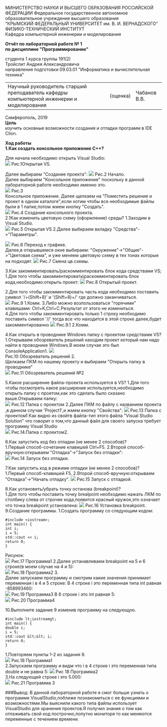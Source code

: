 МИНИСТЕРСТВО НАУКИ И ВЫСШЕГО ОБРАЗОВАНИЯ РОССИЙСКОЙ ФЕДЕРАЦИИ
Федеральное государственное автономное образовательное учреждение высшего образования  
"КРЫМСКИЙ ФЕДЕРАЛЬНЫЙ УНИВЕРСИТЕТ им. В. И. ВЕРНАДСКОГО"
ФИЗИКО-ТЕХНИЧЕСКИЙ ИНСТИТУТ  
Кафедра компьютерной инженерии и моделирования


**Отчёт по лабораторной работе № 1  
по дисциплине "Программирование"**

​студента 1 курса группы 191(2)  
Тройслит Андрея Александровича  
направления подготовки 09.03.01 "Информатика и вычислительная техника"


<table>
<tbody><tr><td>
Научный руководитель
старший преподаватель кафедры
компьютерной инженерии и моделирования</td><td> (оценка) </td><td> Чабанов В.В.</td></tr></tbody></table>      
	           
​Симферополь, 2019  
**Цель**  
изучить основные возможности создания и отладки программ в IDE Clion.

**Ход работы**  
**1.Как создать консольное приложение C++?**  

Для начала необходимо открыть Visual Studio:   
![](https://raw.githubusercontent.com/Troislit/Laboratornye/master/%D0%A4%D0%BE%D1%82%D0%BE%20%D0%B4%D0%BB%D1%8F%20%D0%BB%D0%B0%D0%B1/%D0%BB%D0%B0%D0%B1%D0%B0%201/%D0%A0%D0%B8%D1%81.1%20%D0%9E%D1%82%D0%BA%D1%80%D1%8B%D1%82%D0%B0%D1%8F%20VS.png) 
Рис.1Открытая VS.

Далее выбираем "Создание проекта":
![](https://raw.githubusercontent.com/Troislit/Laboratornye/master/%D0%A4%D0%BE%D1%82%D0%BE%20%D0%B4%D0%BB%D1%8F%20%D0%BB%D0%B0%D0%B1/%D0%BB%D0%B0%D0%B1%D0%B0%201/%D0%A0%D0%B8%D1%81.2%20%D0%9D%D0%B0%D1%87%D0%B0%D0%BB%D0%BE.png)
Рис.2 Начало.  
Далее выбираем "Консольное приложение" поскольку в данной лабораторной работе необходимо именно это.  
![](https://raw.githubusercontent.com/Troislit/Laboratornye/master/%D0%A4%D0%BE%D1%82%D0%BE%20%D0%B4%D0%BB%D1%8F%20%D0%BB%D0%B0%D0%B1/%D0%BB%D0%B0%D0%B1%D0%B0%201/%D0%A0%D0%B8%D1%81.3%20%D0%9A%D0%BE%D0%BD%D1%81%D0%BE%D0%BB%D1%8C%D0%BD%D0%BE%D0%B5%20%D0%BF%D1%80%D0%B8%D0%BB%D0%BE%D0%B6%D0%B5%D0%BD%D0%B8%D0%B5.png)
Рис.3  
Консольное приложение. Далее щелкаем на "Поместить решение и проект в одном каталоге",если хотим чтобы все необходимые файлы были в 1 папке,потом жмем кнопку "Создать".  
![](https://raw.githubusercontent.com/Troislit/Laboratornye/master/%D0%A4%D0%BE%D1%82%D0%BE%20%D0%B4%D0%BB%D1%8F%20%D0%BB%D0%B0%D0%B1/%D0%BB%D0%B0%D0%B1%D0%B0%201/%D0%A0%D0%B8%D1%81.4%20%D0%A1%D0%BE%D0%B7%D0%B4%D0%B0%D0%BD%D0%B8%D0%B5%20%D0%BA%D0%BE%D0%BD%D1%81%D0%BE%D0%BB%D1%8C%D0%BD%D0%BE%D0%B3%D0%BE%20%D0%BF%D1%80%D0%BE%D0%B5%D0%BA%D1%82%D0%B0..png)
Рис.4 Создание консольного проекта.  
2.1Как изменить цветовую схему (оформление) среды?
1.Заходим в Visual Studio.  
![](https://raw.githubusercontent.com/Troislit/Laboratornye/master/%D0%A4%D0%BE%D1%82%D0%BE%20%D0%B4%D0%BB%D1%8F%20%D0%BB%D0%B0%D0%B1/%D0%BB%D0%B0%D0%B1%D0%B0%201/%D0%A0%D0%B8%D1%81.5%20%D0%9F%D1%83%D1%81%D1%82%D0%B0%D1%8F%20VS.png)
Рис.5 Открытая VS 2.Далее выбираем вкладку "Средства"->"Параметры". 

![](https://raw.githubusercontent.com/Troislit/Laboratornye/master/%D0%A4%D0%BE%D1%82%D0%BE%20%D0%B4%D0%BB%D1%8F%20%D0%BB%D0%B0%D0%B1/%D0%BB%D0%B0%D0%B1%D0%B0%201/%D0%A0%D0%B8%D1%81.6%20%D0%9F%D0%B5%D1%80%D0%B5%D1%85%D0%BE%D0%B4%20%D0%BA%20%D0%B3%D1%80%D0%B0%D1%84%D0%B8%D0%BA%D0%B5.png)
Рис.6 Переход к графике.   
Далее,в открывшемся окне выбираем: "Окружение"->"Общие"->"Цветовая схема", и уже меняем цветовую схему в тех тонах которые на подходят. 
![](https://raw.githubusercontent.com/Troislit/Laboratornye/master/%D0%A4%D0%BE%D1%82%D0%BE%20%D0%B4%D0%BB%D1%8F%20%D0%BB%D0%B0%D0%B1/%D0%BB%D0%B0%D0%B1%D0%B0%201/%D0%A0%D0%B8%D1%81.7%20%D0%A1%D0%BC%D0%B5%D0%BD%D0%B0%20%D1%86%D0%B2.%D1%81%D1%85%D0%B5%D0%BC%D1%8B.png)
Рис.7 Смена цв.схемы.

3.Как закомментировать/раскомментировать блок кода средствами VS;  
1.Для того чтобы закомментировать\раскомментировать блок кода,необходимо:открыть проект:
![](https://raw.githubusercontent.com/Troislit/Laboratornye/master/%D0%A4%D0%BE%D1%82%D0%BE%20%D0%B4%D0%BB%D1%8F%20%D0%BB%D0%B0%D0%B1/%D0%BB%D0%B0%D0%B1%D0%B0%201/%D0%A0%D0%B8%D1%81.6%20%D0%9F%D0%B5%D1%80%D0%B5%D1%85%D0%BE%D0%B4%20%D0%BA%20%D0%B3%D1%80%D0%B0%D1%84%D0%B8%D0%BA%D0%B5.png)
Рис.8 Открытый проект. 

2.Для того чтобы закомментировать часть кода необходимо поставить символ '/+(Shift+8)' и '(Shift+8)+/' где должно заканчиваться.  
![](https://raw.githubusercontent.com/Troislit/Laboratornye/master/%D0%A4%D0%BE%D1%82%D0%BE%20%D0%B4%D0%BB%D1%8F%20%D0%BB%D0%B0%D0%B1/%D0%BB%D0%B0%D0%B1%D0%B0%201/%D0%A0%D0%B8%D1%81.9%201.%D0%9A%D0%BE%D0%BC%D0%BC..png)
Рис.9 1.Комм. 
3.Либо можно возпользоваться "горячими" клавишами: Ctrl+K,Ctrl+C.Результат от этого не измениться.   
4.Для того чтобы закомментировать только 1 строку необходимо поставить символ '//' тогда все что находится в этой строке далее,будет закомментированно 
![](https://raw.githubusercontent.com/Troislit/Laboratornye/master/%D0%A4%D0%BE%D1%82%D0%BE%20%D0%B4%D0%BB%D1%8F%20%D0%BB%D0%B0%D0%B1/%D0%BB%D0%B0%D0%B1%D0%B0%201/%D0%A0%D0%B8%D1%81.%209.1%202.%D0%9A%D0%BE%D0%BC%D0%BC..png)
Рис.9.1 2.Комм.

4.Как открыть в проводнике Windows папку с проектом средствами VS?
1.Открываем обозреватель решений находим проект который нам надо найти в проводнике Windows.В моем случае это был ConsoleApplication1. 
![](https://raw.githubusercontent.com/Troislit/Laboratornye/master/%D0%A4%D0%BE%D1%82%D0%BE%20%D0%B4%D0%BB%D1%8F%20%D0%BB%D0%B0%D0%B1/%D0%BB%D0%B0%D0%B1%D0%B0%201/%D0%A0%D0%B8%D1%81.11%20%D0%9E%D0%B1%D0%BE%D0%B7%D1%80%D0%B5%D0%B2%D0%B0%D1%82%D0%B5%D0%BB%D1%8C%20%D1%80%D0%B5%D1%88%D0%B5%D0%BD%D0%B8%D0%B9.png)  
Рис.10 Обозреватель решений 2.  
Щелкаем ПКМ по нашему проекту и выбираем "Открыть папку в проводнике"  
![](https://raw.githubusercontent.com/Troislit/Laboratornye/master/%D0%A4%D0%BE%D1%82%D0%BE%20%D0%B4%D0%BB%D1%8F%20%D0%BB%D0%B0%D0%B1/%D0%BB%D0%B0%D0%B1%D0%B0%201/%D0%A0%D0%B8%D1%81.12%20%D0%9E%D0%B1%D0%BE%D0%B7%D1%80%D0%B5%D0%B2%D0%B0%D1%82%D0%B5%D0%BB%D1%8C%20%D1%80%D0%B5%D1%88%D0%B5%D0%BD%D0%B8%D0%B9%E2%84%962.png)
Рис.11 Обозреватель решений №2

5.Какое расширение файла-проекта используется в VS?
1.Для того чтобы посмотреть какое расширение используется,необходимо открыть папку с проетом,как это сделать было сказано выше.Открываем папку:  
![](https://raw.githubusercontent.com/Troislit/Laboratornye/master/%D0%A4%D0%BE%D1%82%D0%BE%20%D0%B4%D0%BB%D1%8F%20%D0%BB%D0%B0%D0%B1/%D0%BB%D0%B0%D0%B1%D0%B0%201/%D0%A0%D0%B8%D1%81.13%20%D0%9F%D0%B0%D0%BF%D0%BA%D0%B0%20%D1%81%20%D0%BF%D1%80%D0%BE%D0%B5%D0%BA%D1%82%D0%BE%D0%BC.png)
Рис.12 Папка с проектом 2.Далее ПКМ по файлу с названием проекта ,в данном случае 'Project1',и жмем кнопку "Свойства": 
![](https://raw.githubusercontent.com/Troislit/Laboratornye/master/%D0%A4%D0%BE%D1%82%D0%BE%20%D0%B4%D0%BB%D1%8F%20%D0%BB%D0%B0%D0%B1/%D0%BB%D0%B0%D0%B1%D0%B0%201/%D0%A0%D0%B8%D1%81.13%20%D0%9F%D0%B0%D0%BF%D0%BA%D0%B0%20%D1%81%20%D0%BF%D1%80%D0%BE%D0%B5%D0%BA%D1%82%D0%BE%D0%BC1.png)
Рис.13 Папка с проектом1 Как видно из свойтв файла-тип этого файла "Visual Studio Solution" что говорит о том,что данный файл для своего запуска требует программу Visual Studio  
![](https://raw.githubusercontent.com/Troislit/Laboratornye/master/%D0%A4%D0%BE%D1%82%D0%BE%20%D0%B4%D0%BB%D1%8F%20%D0%BB%D0%B0%D0%B1/%D0%BB%D0%B0%D0%B1%D0%B0%201/%D0%A0%D0%B8%D1%81.14%20%D0%97%D0%B0%D0%BF%D1%83%D1%81%D0%BA%20%D0%B1%D0%B5%D0%B7%20%D0%BE%D1%82%D0%BB%D0%B0%D0%B4%D0%BA%D0%B8..png)
Рис.14.Папка с проектом2.

6.Как запустить код без отладки (не менее 2 способов)?  
1.Первый способ-сочетание клавишей Ctrl+F5. 2.Второй способ-вручную:открываем "Отладка"->"Запуск без отладки":  
![](https://raw.githubusercontent.com/Troislit/Laboratornye/master/%D0%A4%D0%BE%D1%82%D0%BE%20%D0%B4%D0%BB%D1%8F%20%D0%BB%D0%B0%D0%B1/%D0%BB%D0%B0%D0%B1%D0%B0%201/%D0%A0%D0%B8%D1%81.14%20%D0%97%D0%B0%D0%BF%D1%83%D1%81%D0%BA%20%D0%B1%D0%B5%D0%B7%20%D0%BE%D1%82%D0%BB%D0%B0%D0%B4%D0%BA%D0%B8..png)
Рис.14 Запуск без отладки.

7.Как запустить код в режиме отладки (не менее 2 способов)?  
1.Первый способ-клавишей F5. 2.Второй способ-вручную:открываем "Отладка"->"Начать отладку". 
![](https://raw.githubusercontent.com/Troislit/Laboratornye/master/%D0%A4%D0%BE%D1%82%D0%BE%20%D0%B4%D0%BB%D1%8F%20%D0%BB%D0%B0%D0%B1/%D0%BB%D0%B0%D0%B1%D0%B0%201/%D0%A0%D0%B8%D1%81.15%20%D0%97%D0%B0%D0%BF%D1%83%D1%81%D0%BA%20%D1%81%20%D0%BE%D1%82%D0%BB%D0%B0%D0%B4%D0%BA%D0%BE%D0%B9..png)
Рис.15 Запуск с отладкой.

8.Как установить/убрать точку останова (breakpoint)?  
1.Для того чтобы поставить точку brealpoint необходимо нажать ЛКМ по столбику слева от строчек кода,появится красный кружок,это означает что точка breakpoint установлена: 
![](https://raw.githubusercontent.com/Troislit/Laboratornye/master/%D0%A4%D0%BE%D1%82%D0%BE%20%D0%B4%D0%BB%D1%8F%20%D0%BB%D0%B0%D0%B1/%D0%BB%D0%B0%D0%B1%D0%B0%201/%D0%A0%D0%B8%D1%81.16.%D0%A3%D1%81%D1%82%D0%B0%D0%BD%D0%BE%D0%B2%D0%BA%D0%B0%20breakpoint.png)
 Рис.16 Установка breakpoint.  
9.Создание программы.
1.Создать программу со следующим кодом:
    
    #include <iostream>;  
    int main() {  
    int i;  
    i = 5;  
    std::cout << i;  
    return 0;  
    }
     

Рисунок:  
![](https://raw.githubusercontent.com/Troislit/Laboratornye/master/%D0%A4%D0%BE%D1%82%D0%BE%20%D0%B4%D0%BB%D1%8F%20%D0%BB%D0%B0%D0%B1/%D0%BB%D0%B0%D0%B1%D0%B0%201/%D0%A0%D0%B8%D1%81%2017.%D0%9F%D1%80%D0%BE%D0%B3%D1%80%D0%B0%D0%BC%D0%BC%D0%B0.1.png)
Рис.17 Программа1 2.Далее устанавливаем breakpoint на 5 и 6 строке(в моем случае на 4 и 5):  
![](https://raw.githubusercontent.com/Troislit/Laboratornye/master/%D0%A4%D0%BE%D1%82%D0%BE%20%D0%B4%D0%BB%D1%8F%20%D0%BB%D0%B0%D0%B1/%D0%BB%D0%B0%D0%B1%D0%B0%201/%D0%A0%D0%B8%D1%81%2017.%D0%9F%D1%80%D0%BE%D0%B3%D1%80%D0%B0%D0%BC%D0%BC%D0%B02.png)
Рис.18 Программа2 3.  
Далее запускаем программу и смотрим какие значения принимает переменная i в 4 и 5 строке: В 4 строке i это переменная типа int равная -858993460:  
![](https://raw.githubusercontent.com/Troislit/Laboratornye/master/%D0%A4%D0%BE%D1%82%D0%BE%20%D0%B4%D0%BB%D1%8F%20%D0%BB%D0%B0%D0%B1/%D0%BB%D0%B0%D0%B1%D0%B0%201/%D0%A0%D0%B8%D1%81%2017.%D0%9F%D1%80%D0%BE%D0%B3%D1%80%D0%B0%D0%BC%D0%BC%D0%B03.png)
Рис.19 Программа3 В 6 строке i это int равная 5:  
![](https://raw.githubusercontent.com/Troislit/Laboratornye/master/%D0%A4%D0%BE%D1%82%D0%BE%20%D0%B4%D0%BB%D1%8F%20%D0%BB%D0%B0%D0%B1/%D0%BB%D0%B0%D0%B1%D0%B0%201/%D0%A0%D0%B8%D1%81%2017.%D0%9F%D1%80%D0%BE%D0%B3%D1%80%D0%B0%D0%BC%D0%BC%D0%B04.png)
Рис.20 Программа4

10.Выполните задание 9 изменив программу на следующую.

    #include lt;iostreamgt;
    int main() {
    double i;
    i = 5;
    std::cout &lt;&lt; i;
    return 0;
    }
1.Повторяем пункты 1-2 из задания 9.  
![](https://raw.githubusercontent.com/Troislit/Laboratornye/master/%D0%A4%D0%BE%D1%82%D0%BE%20%D0%B4%D0%BB%D1%8F%20%D0%BB%D0%B0%D0%B1/%D0%BB%D0%B0%D0%B1%D0%B0%201/%D0%A0%D0%B8%D1%81%2018.%D0%9F%D1%80%D0%BE%D0%B3%D1%80%D0%B0%D0%BC%D0%BC%D0%B01.png)
Рис.18 Программа1  
2.Запускаем программу и видм что i в 4 строке i это переменная типа double и не равна 5:
![](https://raw.githubusercontent.com/Troislit/Laboratornye/master/%D0%A4%D0%BE%D1%82%D0%BE%20%D0%B4%D0%BB%D1%8F%20%D0%BB%D0%B0%D0%B1/%D0%BB%D0%B0%D0%B1%D0%B0%201/%D0%A0%D0%B8%D1%81%2018.%D0%9F%D1%80%D0%BE%D0%B3%D1%80%D0%B0%D0%BC%D0%BC%D0%B02.png)
  Рис 18 Программа2   
3.На следующей строке i это 5.000:  
![](https://raw.githubusercontent.com/Troislit/Laboratornye/master/%D0%A4%D0%BE%D1%82%D0%BE%20%D0%B4%D0%BB%D1%8F%20%D0%BB%D0%B0%D0%B1/%D0%BB%D0%B0%D0%B1%D0%B0%201/%D0%A0%D0%B8%D1%81%2018.%D0%9F%D1%80%D0%BE%D0%B3%D1%80%D0%B0%D0%BC%D0%BC%D0%B03.png)
Рис.21 Программа 3

###Вывод:
В данной лабораторной работе я смог больше узнать о программе VisualStudio,поближе познакомиться с ее функциями и возможностями.Мы выяснили какого типа файлы использует VisualStudio для хранения проектов.Я получил знания о том как отлаживать свой код построчно,попутно мониторя то как меняются переменные с течением времени.